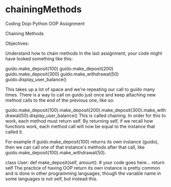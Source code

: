 # chainingMethods
Coding Dojo Python OOP Assignment

Chaining Methods

Objectives:

Understand how to chain methods
In the last assignment, your code might have looked something like this:

guido.make_deposit(100)
guido.make_deposit(200)
guido.make_deposit(300)
guido.make_withdrawal(50)
guido.display_user_balance()

This takes up a lot of space and we're repeating our call to guido many times. There is a way to call on guido just once and keep attaching new method calls to the end of the previous one, like so:

guido.make_deposit(100).make_deposit(200).make_deposit(300).make_withdrawal(50).display_user_balance()
This is called chaining. In order for this to work, each method must return self. By returning self, if we recall how functions work, each method call will now be equal to the instance that called it.

For example if guido.make_deposit(100) returns its own instance (guido), then we can call one of that instance's methods after that call, like guido.make_deposit(100).make_withdrawal(50).

class User:
    def make_deposit(self, amount):
        # your code goes here...
        return self
The practice of having OOP return its own instance is pretty common and is done in other programming languages, though the variable name in some languages is not self, but instead this.
